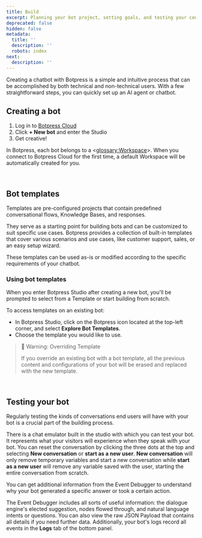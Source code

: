 ```yaml
---
title: Build
excerpt: Planning your bot project, setting goals, and testing your conversations.
deprecated: false
hidden: false
metadata:
  title: ''
  description: ''
  robots: index
next:
  description: ''
---
```

Creating a chatbot with Botpress is a simple and intuitive process that can be accomplished by both technical and non-technical users. With a few straightforward steps, you can quickly set up an AI agent or chatbot.

## Creating a bot

1. Log in to [Botpress Cloud](https://app.botpress.cloud)
2. Click **+ New bot** and enter the Studio
3. Get creative!

In Botpress, each bot belongs to a <<glossary:Workspace>>. When you connect to Botpress Cloud for the first time, a default Workspace will be automatically created for you.

<br />

## Bot templates

Templates are pre-configured projects that contain predefined conversational flows, Knowledge Bases, and responses.

They serve as a starting point for building bots and can be customized to suit specific use cases. Botpress provides a collection of built-in templates that cover various scenarios and use cases, like customer support, sales, or an easy setup wizard.

These templates can be used as-is or modified according to the specific requirements of your chatbot.

### Using bot templates

When you enter Botpress Studio after creating a new bot, you'll be prompted to select from a Template or start building from scratch.

To access templates on an existing bot:

- In Botpress Studio, click on the Botpress icon located at the top-left corner, and select **Explore Bot Templates**.
- Choose the template you would like to use.

> 🚧 Warning: Overriding Template
> 
> If you override an existing bot with a bot template, all the previous content and configurations of your bot will be erased and replaced with the new template.

<br />

## Testing your bot

Regularly testing the kinds of conversations end users will have with your bot is a crucial part of the building process.

There is a chat emulator built in the studio with which you can test your bot. It represents what your visitors will experience when they speak with your bot. You can reset the conversation by clicking the three dots at the top and selecting **New conversation** or **start as a new user**. **New conversation** will only remove temporary variables and start a new conversation while **start as a new user** will remove any variable saved with the user, starting the entire conversation from scratch.

You can get additional information from the Event Debugger to understand why your bot generated a specific answer or took a certain action. 

The Event Debugger includes all sorts of useful information: the dialogue engine's elected suggestion, nodes flowed through, and natural language intents or questions. You can also view the raw JSON Payload that contains all details if you need further data. Additionally, your bot's logs record all events in the **Logs** tab of the bottom panel.